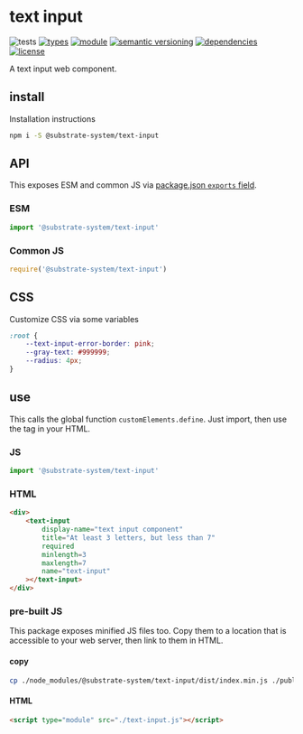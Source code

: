 # text input
![tests](https://github.com/substrate-system/text-input/actions/workflows/nodejs.yml/badge.svg)
[![types](https://img.shields.io/npm/types/@substrate-system/text-input?style=flat-square)](README.md)
[![module](https://img.shields.io/badge/module-ESM%2FCJS-blue?style=flat-square)](README.md)
[![semantic versioning](https://img.shields.io/badge/semver-2.0.0-blue?logo=semver&style=flat-square)](https://semver.org/)
[![dependencies](https://img.shields.io/badge/dependencies-zero-brightgreen.svg?style=flat-square)](package.json)
[![license](https://img.shields.io/badge/license-MIT-brightgreen.svg?style=flat-square)](LICENSE)

A text input web component.

## install

Installation instructions

```sh
npm i -S @substrate-system/text-input
```

## API
This exposes ESM and common JS via [package.json `exports` field](https://nodejs.org/api/packages.html#exports).

### ESM
```js
import '@substrate-system/text-input'
```

### Common JS
```js
require('@substrate-system/text-input')
```

## CSS
Customize CSS via some variables

```css
:root {
    --text-input-error-border: pink;
    --gray-text: #999999;
    --radius: 4px;
}
```

## use

This calls the global function `customElements.define`. Just import, then use
the tag in your HTML.

### JS
```js
import '@substrate-system/text-input'
```

### HTML
```html
<div>
    <text-input
        display-name="text input component"
        title="At least 3 letters, but less than 7"
        required
        minlength=3
        maxlength=7
        name="text-input"
    ></text-input>
</div>
```

### pre-built JS
This package exposes minified JS files too. Copy them to a location that is
accessible to your web server, then link to them in HTML.

#### copy
```sh
cp ./node_modules/@substrate-system/text-input/dist/index.min.js ./public/text-input.js
```

#### HTML
```html
<script type="module" src="./text-input.js"></script>
```
